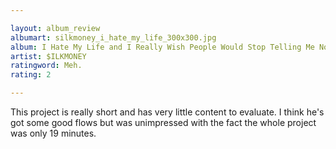 ```yaml
---

layout: album_review
albumart: silkmoney_i_hate_my_life_300x300.jpg
album: I Hate My Life and I Really Wish People Would Stop Telling Me Not To
artist: $ILKMONEY
ratingword: Meh.
rating: 2

---
```


This project is really short and has very little content to evaluate. I think he's got some good flows but was unimpressed with the fact the whole project was only 19 minutes.
